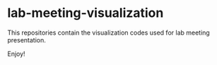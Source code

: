 # lab-meeting-visualization

This repositories contain the visualization codes used for lab meeting presentation.

Enjoy!
